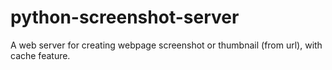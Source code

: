 python-screenshot-server
========================

A web server for creating webpage screenshot or thumbnail (from url), with cache feature.
